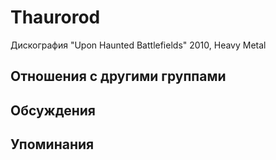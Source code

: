 # Thaurorod

Дискография
"Upon Haunted Battlefields" 2010, Heavy Metal

## Отношения с другими группами


## Обсуждения


## Упоминания

